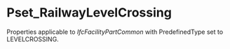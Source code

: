 # Pset_RailwayLevelCrossing

Properties applicable to _IfcFacilityPartCommon_ with PredefinedType set to LEVELCROSSING.
<!-- end of short definition -->

